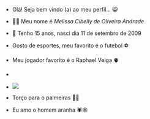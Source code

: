 * Olá! Seja bem vindo (a) ao meu perfil... 😸

* 🙋‍♀️ Meu nome é *Melissa Cibelly de Oliveira Andrade*

* 📆 Tenho 15 anos, nasci dia 11 de setembro de 2009

* Gosto de esportes, meu favorito é o futebol ⚽

* Meu jogador favorito é o Raphael Veiga 🫀
* 
* ![](https://media1.tenor.com/m/0bEioByAZlkAAAAC/te-amo-palmeiras-palmeiras.gif)

* Torço para o palmeiras 🐷💚

* Eu amo o homem aranha 🕷️🕸️
